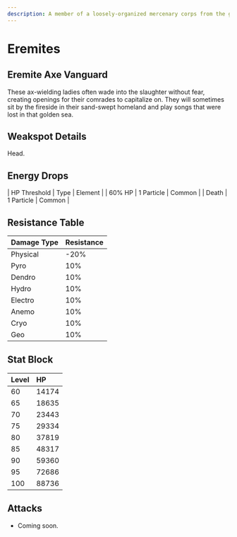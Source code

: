 ```yaml
---
description: A member of a loosely-organized mercenary corps from the golden desert sands. Will work for anyone as long as the pay is good.
---
```


# Eremites

## Eremite Axe Vanguard

These ax-wielding ladies often wade into the slaughter without fear, creating openings for their comrades to capitalize on.
They will sometimes sit by the fireside in their sand-swept homeland and play songs that were lost in that golden sea.  

## Weakspot Details

Head.  

## Energy Drops

| HP Threshold | Type | Element |
| 60% HP | 1 Particle | Common | 
| Death | 1 Particle | Common |

## Resistance Table

| Damage Type | Resistance |
| :--- | :--- |
| Physical | -20% |
| Pyro | 10% |
| Dendro | 10% |
| Hydro | 10% |
| Electro | 10% |
| Anemo | 10% |
| Cryo | 10% |
| Geo | 10% |

## Stat Block

| Level | HP |
| :--- | :--- |
| 60 | 14174 |
| 65 | 18635 |
| 70 | 23443 |
| 75 | 29334 |
| 80 | 37819 |
| 85 | 48317 |
| 90 | 59360 |
| 95 | 72686 |
| 100 | 88736 |

## Attacks 

* Coming soon.
